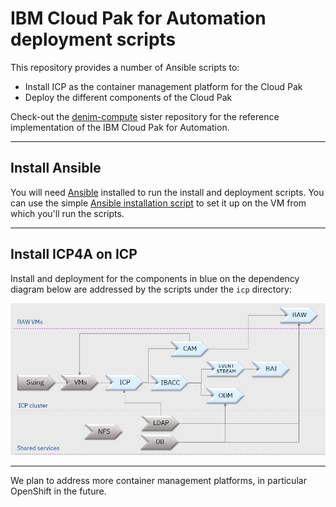 # IBM Cloud Pak for Automation deployment scripts

This repository provides a number of Ansible scripts to:
- Install ICP as the container management platform for the Cloud Pak
- Deploy the different components of the Cloud Pak

Check-out the [denim-compute](https://github.com/ibm-cloud-architecture/denim-compute) sister repository for the reference implementation of the IBM Cloud Pak for Automation.

---

## Install Ansible
You will need [Ansible](https://www.ansible.com/) installed to run the install and deployment scripts. You can use the simple [Ansible installation script](https://github.com/ibm-cloud-architecture/icp4a-deployment/blob/master/icp/install-ansible.sh) to set it up on the VM from which you'll run the scripts.

---

## Install ICP4A on ICP
Install and deployment for the components in blue on the dependency diagram below are addressed by the scripts under the `icp` directory:

![Install dependencies](icp4a-install-dependencies.png)

---

We plan to address more container management platforms, in particular OpenShift in the future.
